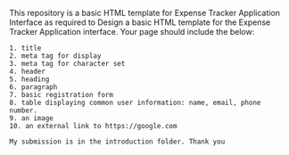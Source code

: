 This repository is a basic HTML template for Expense Tracker Application Interface as required to
Design a basic HTML template for the Expense Tracker Application interface.
    Your page should include the below:

    1. title
    2. meta tag for display
    3. meta tag for character set
    4. header
    5. heading
    6. paragraph
    7. basic registration form
    8. table displaying common user information: name, email, phone number.
    9. an image
    10. an external link to https://google.com

    My submission is in the introduction folder. Thank you
